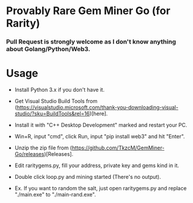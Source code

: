 # Provably Rare Gem Miner Go (for Rarity)

### Pull Request is strongly welcome as I don't know anything about Golang/Python/Web3.

# Usage
- Install Python 3.x if you don't have it.
- Get Visual Studio Build Tools from (https://visualstudio.microsoft.com/thank-you-downloading-visual-studio/?sku=BuildTools&rel=16)[here].
- Install it with "C++ Desktop Development" marked and restart your PC.
- Win+R, input "cmd", click Run, input "pip install web3" and hit "Enter".
- Unzip the zip file from (https://github.com/TkzcM/GemMiner-Go/releases)[Releases].
- Edit raritygems.py, fill your address, private key and gems kind in it.
- Double click loop.py and mining started (There's no output).

- Ex. If you want to random the salt, just open raritygems.py and replace "./main.exe" to "./main-rand.exe".